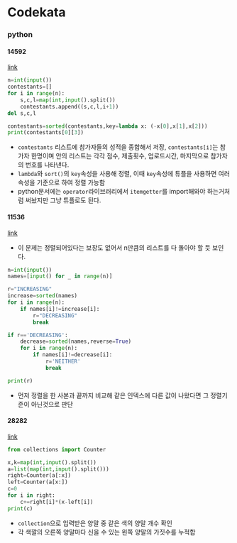 # Codekata
### python
#### 14592
[link](https://www.acmicpc.net/problem/14592)
```python
n=int(input())
contestants=[]
for i in range(n):
    s,c,l=map(int,input().split())
    contestants.append((s,c,l,i+1))
del s,c,l

contestants=sorted(contestants,key=lambda x: (-x[0],x[1],x[2]))
print(contestants[0][3])
```
- `contestants` 리스트에 참가자들의 성적을 종합해서 저장, `contestants[i]`는 참가자 한명이며 안의 리스트는 각각 점수, 제출횟수, 업로드시간, 마지막으로 참가자의 번호를 나타낸다. 
- `lambda`와 `sort()`의 `key`속성을 사용해 정렬, 이때 `key`속성에 튜플을 사용하면 여러 속성을 기준으로 하여 정렬 가능함
- python문서에는 `operator`라이브러리에서 `itemgetter`를 import해와야 하는거처럼 써놨지만 그냥 튜플로도 된다. 

#### 11536
[link](https://www.acmicpc.net/problem/11536)
- 이 문제는 정렬되어있다는 보장도 없어서 n만큼의 리스트를 다 돌아야 할 듯 보인다. 
```python
n=int(input())
names=[input() for _ in range(n)]

r="INCREASING"
increase=sorted(names)
for i in range(n):
    if names[i]!=increase[i]:
        r="DECREASING"
        break

if r=='DECREASING':
    decrease=sorted(names,reverse=True)
    for i in range(n):
        if names[i]!=decrease[i]:
            r='NEITHER'
            break

print(r)
```
- 먼저 정렬을 한 사본과 끝까지 비교해 같은 인덱스에 다른 값이 나왔다면 그 정렬기준이 아닌것으로 판단

#### 28282
[link]()
```python
from collections import Counter

x,k=map(int,input().split())
a=list(map(int,input().split()))
right=Counter(a[:x])
left=Counter(a[x:])
c=0
for i in right:
    c+=right[i]*(x-left[i])
print(c)
```
- `collection`으로 입력받은 양말 중 같은 색의 양말 개수 확인
- 각 색깔의 오른쪽 양말마다 신을 수 있는 왼쪽 양말의 가짓수를 누적합